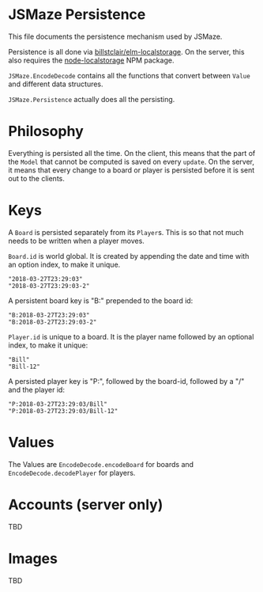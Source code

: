 # JSMaze Persistence

This file documents the persistence mechanism used by JSMaze.

Persistence is all done via [billstclair/elm-localstorage](http://package.elm-lang.org/packages/billstclair/elm-localstorage/latest). On the server, this also requires the [node-localstorage](https://www.npmjs.com/package/node-localstorage) NPM package.

`JSMaze.EncodeDecode` contains all the functions that convert between `Value` and different data structures.

`JSMaze.Persistence` actually does all the persisting.

# Philosophy

Everything is persisted all the time. On the client, this means that the part of the `Model` that cannot be computed is saved on every `update`. On the server, it means that every change to a board or player is persisted before it is sent out to the clients.

# Keys

A `Board` is persisted separately from its `Player`s. This is so that not much needs to be written when a player moves.

`Board.id` is world global. It is created by appending the date and time with an option index, to make it unique.

    "2018-03-27T23:29:03"
    "2018-03-27T23:29:03-2"
    
A persistent board key is "B:" prepended to the board id:
    
    "B:2018-03-27T23:29:03"
    "B:2018-03-27T23:29:03-2"

`Player.id` is unique to a board. It is the player name followed by an optional index, to make it unique:

    "Bill"
    "Bill-12"
    
A persisted player key is "P:", followed by the board-id, followed by a "/" and the player id:

    "P:2018-03-27T23:29:03/Bill"
    "P:2018-03-27T23:29:03/Bill-12"

# Values

The Values are `EncodeDecode.encodeBoard` for boards and `EncodeDecode.decodePlayer` for players.

# Accounts (server only)

TBD

# Images

TBD

